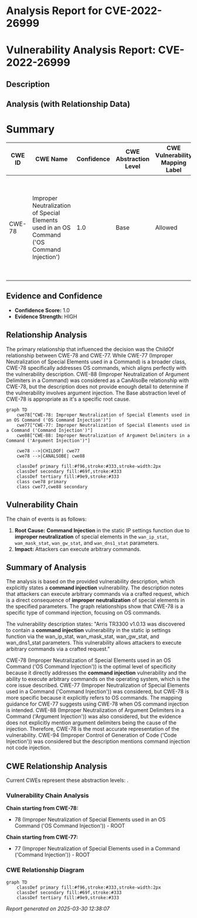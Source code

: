 # Analysis Report for CVE-2022-26999

# Vulnerability Analysis Report: CVE-2022-26999

## Description



## Analysis (with Relationship Data)

# Summary
| CWE ID | CWE Name | Confidence | CWE Abstraction Level | CWE Vulnerability Mapping Label | CWE-Vulnerability Mapping Notes |
|---|---|---|---|---|---|
| CWE-78 | Improper Neutralization of Special Elements used in an OS Command ('OS Command Injection') | 1.0 | Base | Allowed | Primary CWE. The vulnerability allows attackers to execute arbitrary commands via crafted requests. This directly aligns with the CWE-78 description. |

## Evidence and Confidence

*   **Confidence Score:** 1.0
*   **Evidence Strength:** HIGH

## Relationship Analysis
The primary relationship that influenced the decision was the ChildOf relationship between CWE-78 and CWE-77. While CWE-77 (Improper Neutralization of Special Elements used in a Command) is a broader class, CWE-78 specifically addresses OS commands, which aligns perfectly with the vulnerability description. CWE-88 (Improper Neutralization of Argument Delimiters in a Command) was considered as a CanAlsoBe relationship with CWE-78, but the description does not provide enough detail to determine if the vulnerability involves argument injection. The Base abstraction level of CWE-78 is appropriate as it's a specific root cause.

```mermaid
graph TD
    cwe78["CWE-78: Improper Neutralization of Special Elements used in an OS Command ('OS Command Injection')"]
    cwe77["CWE-77: Improper Neutralization of Special Elements used in a Command ('Command Injection')"]
    cwe88["CWE-88: Improper Neutralization of Argument Delimiters in a Command ('Argument Injection')"]
    
    cwe78 -->|CHILDOF| cwe77
    cwe78 -->|CANALSOBE| cwe88
    
    classDef primary fill:#f96,stroke:#333,stroke-width:2px
    classDef secondary fill:#69f,stroke:#333
    classDef tertiary fill:#9e9,stroke:#333
    class cwe78 primary
    class cwe77,cwe88 secondary
```

## Vulnerability Chain
The chain of events is as follows:
1.  **Root Cause:** **Command Injection** in the static IP settings function due to **improper neutralization** of special elements in the `wan_ip_stat`, `wan_mask_stat`, `wan_gw_stat`, and `wan_dns1_stat` parameters.
2.  **Impact:** Attackers can execute arbitrary commands.

## Summary of Analysis
The analysis is based on the provided vulnerability description, which explicitly states a **command injection** vulnerability. The description notes that attackers can execute arbitrary commands via a crafted request, which is a direct consequence of **improper neutralization** of special elements in the specified parameters. The graph relationships show that CWE-78 is a specific type of command injection, focusing on OS commands.

The vulnerability description states: "Arris TR3300 v1.0.13 was discovered to contain a **command injection** vulnerability in the static ip settings function via the wan_ip_stat, wan_mask_stat, wan_gw_stat, and wan_dns1_stat parameters. This vulnerability allows attackers to execute arbitrary commands via a crafted request."

CWE-78 (Improper Neutralization of Special Elements used in an OS Command ('OS Command Injection')) is the optimal level of specificity because it directly addresses the **command injection** vulnerability and the ability to execute arbitrary commands on the operating system, which is the core issue described.
CWE-77 (Improper Neutralization of Special Elements used in a Command ('Command Injection')) was considered, but CWE-78 is more specific because it explicitly refers to OS commands. The mapping guidance for CWE-77 suggests using CWE-78 when OS command injection is intended.
CWE-88 (Improper Neutralization of Argument Delimiters in a Command ('Argument Injection')) was also considered, but the evidence does not explicitly mention argument delimiters being the cause of the injection. Therefore, CWE-78 is the most accurate representation of the vulnerability.
CWE-94 (Improper Control of Generation of Code ('Code Injection')) was considered but the description mentions command injection not code injection.


## CWE Relationship Analysis

Current CWEs represent these abstraction levels: .


### Vulnerability Chain Analysis

**Chain starting from CWE-78:**
- 78 (Improper Neutralization of Special Elements used in an OS Command ('OS Command Injection')) - ROOT


**Chain starting from CWE-77:**
- 77 (Improper Neutralization of Special Elements used in a Command ('Command Injection')) - ROOT



### CWE Relationship Diagram

```mermaid
graph TD
    classDef primary fill:#f96,stroke:#333,stroke-width:2px
    classDef secondary fill:#69f,stroke:#333
    classDef tertiary fill:#9e9,stroke:#333
```



*Report generated on 2025-03-30 12:38:07*
